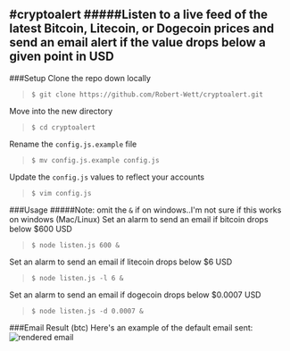#cryptoalert
#####Listen to a live feed of the latest Bitcoin, Litecoin, or Dogecoin prices and send an email alert if the value drops below a given point in USD
-------
###Setup
Clone the repo down locally
> `$ git clone https://github.com/Robert-Wett/cryptoalert.git`

Move into the new directory
> `$ cd cryptoalert`

Rename the `config.js.example` file
> `$ mv config.js.example config.js`

Update the `config.js` values to reflect your accounts
> `$ vim config.js`

###Usage
#####Note: omit the `&` if on windows..I'm not sure if this works on windows (Mac/Linux)
Set an alarm to send an email if bitcoin drops below $600 USD
> `$ node listen.js 600 &`

Set an alarm to send an email if litecoin drops below $6 USD
> `$ node listen.js -l 6 &`

Set an alarm to send an email if dogecoin drops below $0.0007 USD
> `$ node listen.js -d 0.0007 &`

###Email Result (btc)
Here's an example of the default email sent:
![rendered email](http://i.imgur.com/erNNift.png)
